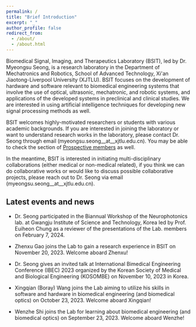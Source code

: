 ```yaml
---
permalink: /
title: "Brief Introduction"
excerpt: "_"
author_profile: false
redirect_from:
  - /about/
  - /about.html
---
```


Biomedical Signal, Imaging, and Therapeutics Laboratory (BSIT), led by Dr. Myeongsu Seong, is a research laboratory in the Department of Mechatronics and Robotics, School of Advanced Technology, Xi'an Jiaotong-Liverpool University (XJTLU). BSIT focuses on the development of hardware and software relevant to biomedical engineering systems that involve the use of optical, ultrasonic, mechatronic, and robotic systems, and applications of the developed systems in preclinical and clinical studies. We are interested in using artificial intelligence techniques for developing new signal processing methods as well.

BSIT welcomes highly-motivated researchers or students with various academic backgrounds. If you are interested in joining the laboratory or want to understand research works in the laboratory, please contact Dr. Seong through email (myeongsu.seong__at__xjtlu.edu.cn). You may be able to check the section of [Prospective members](https://myeongsuseong.github.io/prospective_members/) as well.

In the meantime, BSIT is interested in initiating multi-disciplinary collaborations (either medical or non-medical related), if you think we can do collaborative works or would like to discuss possible collaborative projects, please reach out to Dr. Seong via email (myeongsu.seong__at__xjtlu.edu.cn).


Latest events and news
------
* Dr. Seong participated in the Biannual Workshop of the Neurophotonics lab. at Gwangju Institute of Science and Technology, Korea led by Prof. Euiheon Chung as a reviewer of the presentations of the Lab. members on February 7, 2024.

* Zhenxu Gao joins the Lab to gain a research experience in BSIT on November 20, 2023. Welcome aboard Zhenxu!

* Dr. Seong gives an invited talk at International Bimedical Engineering Conference (IBEC) 2023 organized by the Korean Society of Medical and Biological Engineering (KOSOMBE) on November 10, 2023 in Korea.

* Xingqian (Boray) Wang joins the Lab aiming to utilize his skills in software and hardware in biomedical engineering (and biomedical optics) on October 23, 2023. Welcome aboard Xingqian!

* Wenzhe Shi joins the Lab for learning about biomedical engineering (and biomedical optics) on September 23, 2023. Welcome aboard Wenzhe!
